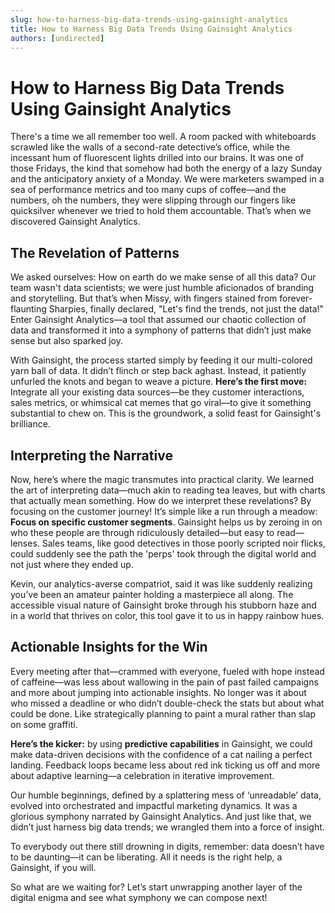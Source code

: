 ```yaml
---
slug: how-to-harness-big-data-trends-using-gainsight-analytics
title: How to Harness Big Data Trends Using Gainsight Analytics
authors: [undirected]
---
```


# How to Harness Big Data Trends Using Gainsight Analytics

There's a time we all remember too well. A room packed with whiteboards scrawled like the walls of a second-rate detective’s office, while the incessant hum of fluorescent lights drilled into our brains. It was one of those Fridays, the kind that somehow had both the energy of a lazy Sunday and the anticipatory anxiety of a Monday. We were marketers swamped in a sea of performance metrics and too many cups of coffee—and the numbers, oh the numbers, they were slipping through our fingers like quicksilver whenever we tried to hold them accountable. That’s when we discovered Gainsight Analytics.

## The Revelation of Patterns

We asked ourselves: How on earth do we make sense of all this data? Our team wasn't data scientists; we were just humble aficionados of branding and storytelling. But that’s when Missy, with fingers stained from forever-flaunting Sharpies, finally declared, "Let's find the trends, not just the data!" Enter Gainsight Analytics—a tool that assumed our chaotic collection of data and transformed it into a symphony of patterns that didn’t just make sense but also sparked joy.

With Gainsight, the process started simply by feeding it our multi-colored yarn ball of data. It didn’t flinch or step back aghast. Instead, it patiently unfurled the knots and began to weave a picture. **Here’s the first move:** Integrate all your existing data sources—be they customer interactions, sales metrics, or whimsical cat memes that go viral—to give it something substantial to chew on. This is the groundwork, a solid feast for Gainsight's brilliance.

## Interpreting the Narrative

Now, here’s where the magic transmutes into practical clarity. We learned the art of interpreting data—much akin to reading tea leaves, but with charts that actually mean something. How do we interpret these revelations? By focusing on the customer journey! It’s simple like a run through a meadow: **Focus on specific customer segments**. Gainsight helps us by zeroing in on who these people are through ridiculously detailed—but easy to read—lenses. Sales teams, like good detectives in those poorly scripted noir flicks, could suddenly see the path the 'perps' took through the digital world and not just where they ended up.

Kevin, our analytics-averse compatriot, said it was like suddenly realizing you’ve been an amateur painter holding a masterpiece all along. The accessible visual nature of Gainsight broke through his stubborn haze and in a world that thrives on color, this tool gave it to us in happy rainbow hues.

## Actionable Insights for the Win

Every meeting after that—crammed with everyone, fueled with hope instead of caffeine—was less about wallowing in the pain of past failed campaigns and more about jumping into actionable insights. No longer was it about who missed a deadline or who didn’t double-check the stats but about what could be done. Like strategically planning to paint a mural rather than slap on some graffiti.

**Here’s the kicker:** by using **predictive capabilities** in Gainsight, we could make data-driven decisions with the confidence of a cat nailing a perfect landing. Feedback loops became less about red ink ticking us off and more about adaptive learning—a celebration in iterative improvement.

Our humble beginnings, defined by a splattering mess of ‘unreadable’ data, evolved into orchestrated and impactful marketing dynamics. It was a glorious symphony narrated by Gainsight Analytics. And just like that, we didn’t just harness big data trends; we wrangled them into a force of insight. 

To everybody out there still drowning in digits, remember: data doesn’t have to be daunting—it can be liberating. All it needs is the right help, a Gainsight, if you will.

So what are we waiting for? Let’s start unwrapping another layer of the digital enigma and see what symphony we can compose next!